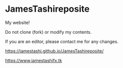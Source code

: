 # JamesTashireposite

My website!

Do not clone (fork) or modify my contents.

If you are an editor, please contact me for any changes.

https://jamestashi.github.io/JamesTashireposite/

https://www.jamestashifx.tk
